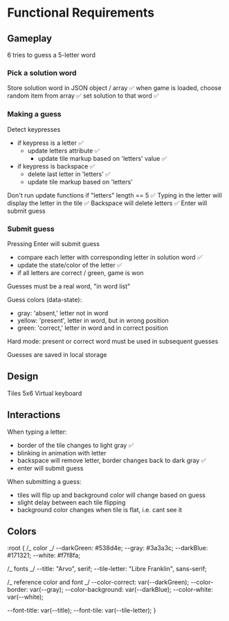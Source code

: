 # Functional Requirements

## Gameplay

6 tries to guess a 5-letter word

### Pick a solution word

Store solution word in JSON object / array ✅
when game is loaded, choose random item from array ✅
set solution to that word ✅

### Making a guess

Detect keypresses

- if keypress is a letter ✅
  - update letters attribute ✅
    - update tile markup based on 'letters' value ✅
    <!--  -->
- if keypress is backspace ✅
  - delete last letter in 'letters' ✅
  - update tile markup based on 'letters'

Don't run update functions if "letters" length == 5 ✅
Typing in the letter will display the letter in the tile ✅
Backspace will delete letters ✅
Enter will submit guess

### Submit guess

Pressing Enter will submit guess

- compare each letter with corresponding letter in solution word ✅
- update the state/color of the letter ✅
- if all letters are correct / green, game is won

Guesses must be a real word, "in word list"

Guess colors (data-state):

- gray: 'absent,' letter not in word
- yellow: 'present', letter in word, but in wrong position
- green: 'correct,' letter in word and in correct position

Hard mode: present or correct word must be used in subsequent guesses

Guesses are saved in local storage

## Design

Tiles 5x6
Virtual keyboard

## Interactions

When typing a letter:

- border of the tile changes to light gray ✅
- blinking in animation with letter
- backspace will remove letter, border changes back to dark gray ✅
- enter will submit guess

When submitting a guess:

- tiles will flip up and background color will change based on guess
- slight delay between each tile flipping
- background color changes when tile is flat, i.e. cant see it

## Colors

:root {
/_ color _/
--darkGreen: #538d4e;
--gray: #3a3a3c;
--darkBlue: #171321;
--white: #f7f8fa;

/_ fonts _/
--title: "Arvo", serif;
--tile-letter: "Libre Franklin", sans-serif;

/_ reference color and font _/
--color-correct: var(--darkGreen);
--color-border: var(--gray);
--color-background: var(--darkBlue);
--color-white: var(--white);

--font-title: var(--title);
--font-tile: var(--tile-letter);
}
